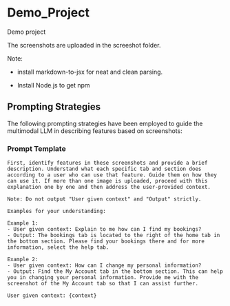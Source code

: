 # Demo_Project
Demo project

The screenshots are uploaded in the screeshot folder.

Note: 
- install markdown-to-jsx for neat and clean parsing.

- Install Node.js to get npm


## Prompting Strategies

The following prompting strategies have been employed to guide the multimodal LLM in describing features based on screenshots:

### Prompt Template

```text
First, identify features in these screenshots and provide a brief description. Understand what each specific tab and section does according to a user who can use that feature. Guide them on how they can use it. If more than one image is uploaded, proceed with this explanation one by one and then address the user-provided context.

Note: Do not output "User given context" and "Output" strictly.

Examples for your understanding:

Example 1:
- User given context: Explain to me how can I find my bookings?
- Output: The bookings tab is located to the right of the home tab in the bottom section. Please find your bookings there and for more information, select the help tab.

Example 2:
- User given context: How can I change my personal information?
- Output: Find the My Account tab in the bottom section. This can help you in changing your personal information. Provide me with the screenshot of the My Account tab so that I can assist further.

User given context: {context}

